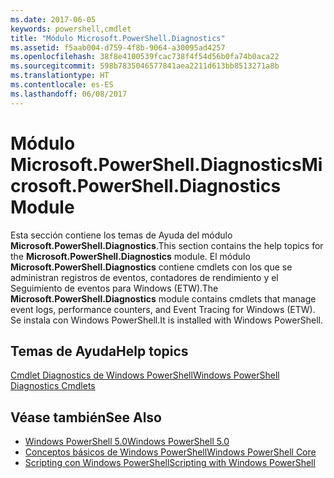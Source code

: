 ```yaml
---
ms.date: 2017-06-05
keywords: powershell,cmdlet
title: "Módulo Microsoft.PowerShell.Diagnostics"
ms.assetid: f5aab004-d759-4f8b-9064-a30095ad4257
ms.openlocfilehash: 38f8e4100539fcac738f4f54d56b0fa74b0aca22
ms.sourcegitcommit: 598b7835046577841aea2211d613bb8513271a8b
ms.translationtype: HT
ms.contentlocale: es-ES
ms.lasthandoff: 06/08/2017
---
```

# <a name="microsoftpowershelldiagnostics-module"></a><span data-ttu-id="8584e-103">Módulo Microsoft.PowerShell.Diagnostics</span><span class="sxs-lookup"><span data-stu-id="8584e-103">Microsoft.PowerShell.Diagnostics Module</span></span>
<span data-ttu-id="8584e-104">Esta sección contiene los temas de Ayuda del módulo **Microsoft.PowerShell.Diagnostics**.</span><span class="sxs-lookup"><span data-stu-id="8584e-104">This section contains the help topics for the **Microsoft.PowerShell.Diagnostics** module.</span></span> <span data-ttu-id="8584e-105">El módulo **Microsoft.PowerShell.Diagnostics** contiene cmdlets con los que se administran registros de eventos, contadores de rendimiento y el Seguimiento de eventos para Windows (ETW).</span><span class="sxs-lookup"><span data-stu-id="8584e-105">The **Microsoft.PowerShell.Diagnostics** module contains cmdlets that manage event logs, performance counters, and Event Tracing for Windows (ETW).</span></span> <span data-ttu-id="8584e-106">Se instala con Windows PowerShell.</span><span class="sxs-lookup"><span data-stu-id="8584e-106">It is installed with Windows PowerShell.</span></span>

## <a name="help-topics"></a><span data-ttu-id="8584e-107">Temas de Ayuda</span><span class="sxs-lookup"><span data-stu-id="8584e-107">Help topics</span></span>
[<span data-ttu-id="8584e-108">Cmdlet Diagnostics de Windows PowerShell</span><span class="sxs-lookup"><span data-stu-id="8584e-108">Windows PowerShell Diagnostics Cmdlets</span></span>](http://go.microsoft.com/fwlink/?LinkID=245858)

## <a name="see-also"></a><span data-ttu-id="8584e-109">Véase también</span><span class="sxs-lookup"><span data-stu-id="8584e-109">See Also</span></span>
- [<span data-ttu-id="8584e-110">Windows PowerShell 5.0</span><span class="sxs-lookup"><span data-stu-id="8584e-110">Windows PowerShell 5.0</span></span>](Windows-PowerShell-5.0.md)
- [<span data-ttu-id="8584e-111">Conceptos básicos de Windows PowerShell</span><span class="sxs-lookup"><span data-stu-id="8584e-111">Windows PowerShell Core</span></span>](https://technet.microsoft.com/en-us/library/4b75f1e4-f327-48f3-92ab-bf5435094d41)
- [<span data-ttu-id="8584e-112">Scripting con Windows PowerShell</span><span class="sxs-lookup"><span data-stu-id="8584e-112">Scripting with Windows PowerShell</span></span>](../../getting-started/fundamental/Scripting-with-Windows-PowerShell.md)

